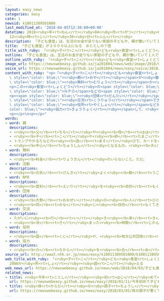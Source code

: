 ```yaml
---
layout: easy_news
categories: easy
cate: 1
newsid: k10011389501000
last_modified_at: '2018-04-05T12:30:00+09:00'
datetime: 2018<ruby>年<rt>ねん</rt></ruby>04<ruby>月<rt>がつ</rt></ruby>05<ruby>日<rt>にち</rt></ruby>
  12<ruby>時<rt>じ</rt></ruby>30<ruby>分<rt>ふん</rt></ruby>
description: 「子ども食堂」は、生活のお金が足りない家庭の子どもや、親が働いていて１人で食事をしなければならない子どもなどに食事を出している所です。
title: 「子ども食堂」が２０００以上になる　おととしの７倍
title_with_ruby: 「<ruby>子<rt>こ</rt></ruby>ども<ruby>食堂<rt>しょくどう</rt></ruby>」が２０００<ruby>以上<rt>いじょう</rt></ruby>になる　おととしの７<ruby>倍<rt>ばい</rt></ruby>
outline: 「子ども食堂」は、生活のお金が足りない家庭の子どもや、親が働いていて１人で食事をしなければならない子どもなどに食事を出している所です。
outline_with_ruby: 「<ruby>子<rt>こ</rt></ruby>ども<ruby>食堂<rt>しょくどう</rt></ruby>」は、<ruby>生活<rt>せいかつ</rt></ruby>のお<ruby>金<rt>かね</rt></ruby>が<ruby>足<rt>た</rt></ruby>りない<ruby>家庭<rt>かてい</rt></ruby>の<ruby>子<rt>こ</rt></ruby>どもや、<ruby>親<rt>おや</rt></ruby>が<ruby>働<rt>はたら</rt></ruby>いていて<ruby>１人<rt>ひとり</rt></ruby>で<ruby>食事<rt>しょくじ</rt></ruby>をしなければならない<ruby>子<rt>こ</rt></ruby>どもなどに<ruby>食事<rt>しょくじ</rt></ruby>を<ruby>出<rt>だ</rt></ruby>している<ruby>所<rt>ところ</rt></ruby>です。
image_url: https://newswebeasy.github.io/ja201804/news/web/image/2018/04/03/K10011389501_1804031733_1804031735_01_03.jpg
voice_url: https://newswebeasy.github.io/ja201804/news/easy/voice/2018/04/05/k10011389501000.mp4
content_with_ruby: "<p>「<ruby>子<rt>こ</rt></ruby>ども<ruby>食堂<rt>しょくどう</rt></ruby>」は、<ruby>生活<rt>せいかつ</rt></ruby>のお<ruby>金<rt>かね</rt></ruby>が<ruby>足<rt>た</rt></ruby>りない<ruby>家庭<rt>かてい</rt></ruby>の<ruby>子<rt>こ</rt></ruby>どもや、<span\
  \ style=\"color: blue;\"><ruby>親<rt>おや</rt></ruby></span>が<ruby>働<rt>はたら</rt></ruby>いていて<ruby>１人<rt>ひとり</rt></ruby>で<ruby>食事<rt>しょくじ</rt></ruby>をしなければならない<ruby>子<rt>こ</rt></ruby>どもなどに<ruby>食事<rt>しょくじ</rt></ruby>を<ruby>出<rt>だ</rt></ruby>している<ruby>所<rt>ところ</rt></ruby>です。<span\
  \ style=\"color: blue;\"><ruby>無料<rt>むりょう</rt></ruby></span>か<ruby>安<rt>やす</rt></ruby>いお<ruby>金<rt>かね</rt></ruby>で<ruby>食<rt>た</rt></ruby>べることができます。</p>\n\
  <p>この<ruby>食堂<rt>しょくどう</rt></ruby>の<span style=\"color: blue;\"><ruby>活動<rt>かつどう</rt></ruby></span>をしている<span\
  \ style=\"color: blue;\">ＮＰＯ</span>などの<span style=\"color: blue;\"><ruby>団体<rt>だんたい</rt></ruby></span>によると、<ruby>子<rt>こ</rt></ruby>ども<ruby>食堂<rt>しょくどう</rt></ruby>は<ruby>今年<rt>ことし</rt></ruby>３<ruby>月<rt>がつ</rt></ruby>に<ruby>日本<rt>にっぽん</rt></ruby>に２２８６ありました。おととしの７<ruby>倍<rt>ばい</rt></ruby>ぐらいに<ruby>増<rt>ふ</rt></ruby>えました。<ruby>最<rt>もっと</rt></ruby>も<ruby>多<rt>おお</rt></ruby>い<ruby>東京都<rt>とうきょうと</rt></ruby>には３３５、<ruby>大阪府<rt>おおさかふ</rt></ruby>には２１９、<ruby>神奈川県<rt>かながわけん</rt></ruby>には１６９ありました。</p>\n\
  <p><span style=\"color: blue;\"><ruby>団体<rt>だんたい</rt></ruby></span>は「<ruby>子<rt>こ</rt></ruby>ども<ruby>食堂<rt>しょくどう</rt></ruby>は<ruby>近<rt>ちか</rt></ruby>くに<ruby>住<rt>す</rt></ruby>んでいる<ruby>人<rt>ひと</rt></ruby>たちが<span\
  \ style=\"color: blue;\"><ruby>交流<rt>こうりゅう</rt></ruby></span>できる<ruby>場所<rt>ばしょ</rt></ruby>にもなっています。<span\
  \ style=\"color: blue;\"><ruby>役所<rt>やくしょ</rt></ruby></span>などがもっと<span style=\"\
  color: blue;\"><ruby>協力<rt>きょうりょく</rt></ruby></span>して、<ruby>多<rt>おお</rt></ruby>くする<ruby>必要<rt>ひつよう</rt></ruby>があります」と<ruby>言<rt>い</rt></ruby>っています。</p>\n\
  <p></p>\n<p></p>"
words:
- word: 親
  descriptions:
  - <ruby><rb>父</rb><rt>ちち</rt></ruby>や<ruby><rb>母</rb><rt>はは</rt></ruby>。<ruby><rb>両親</rb><rt>りょうしん</rt></ruby>。
  - <ruby><rb>子</rb><rt>こ</rt></ruby>や<ruby><rb>卵</rb><rt>たまご</rt></ruby>をうんだもの。
  - トランプやかるたなどの<ruby><rb>遊</rb><rt>あそ</rt></ruby>びで、カードを<ruby><rb>配</rb><rt>くば</rt></ruby>る<ruby><rb>人</rb><rt>ひと</rt></ruby>。
  - <ruby><rb>中心</rb><rt>ちゅうしん</rt></ruby>となるもの。<ruby><rb>大</rb><rt>おお</rt></ruby>きいもの。
- word: 無料
  descriptions:
  - <ruby><rb>料金</rb><rt>りょうきん</rt></ruby>のいらないこと。ただ。
- word: 活動
  descriptions:
  - <ruby><rb>元気</rb><rt>げんき</rt></ruby>よく<ruby><rb>動</rb><rt>うご</rt></ruby>いたり、<ruby><rb>働</rb><rt>はたら</rt></ruby>いたりすること。
- word: NPO
  descriptions:
  - <ruby><rb>営利</rb><rt>えいり</rt></ruby>を<ruby><rb>目的</rb><rt>もくてき</rt></ruby>とせずに<ruby><rb>社会的</rb><rt>しゃかいてき</rt></ruby>な<ruby><rb>活動</rb><rt>かつどう</rt></ruby>を<ruby><rb>行</rb><rt>おこな</rt></ruby>う<ruby><rb>組織</rb><rt>そしき</rt></ruby>。
- word: 団体
  descriptions:
  - <ruby><rb>大勢</rb><rt>おおぜい</rt></ruby>の<ruby><rb>人</rb><rt>ひと</rt></ruby>の<ruby><rb>集</rb><rt>あつ</rt></ruby>まり。
  - <ruby><rb>同</rb><rt>おな</rt></ruby>じ<ruby><rb>目的</rb><rt>もくてき</rt></ruby>を<ruby><rb>持</rb><rt>も</rt></ruby>った<ruby><rb>人々</rb><rt>ひとびと</rt></ruby>の<ruby><rb>集</rb><rt>あつ</rt></ruby>まり。
- word: 交流
  descriptions:
  - たがいに<ruby><rb>行</rb><rt>い</rt></ruby>き<ruby><rb>来</rb><rt>き</rt></ruby>すること。<ruby><rb>交</rb><rt>ま</rt></ruby>じり<ruby><rb>合</rb><rt>あ</rt></ruby>うこと。
  - <ruby><rb>決</rb><rt>き</rt></ruby>まった<ruby><rb>時間</rb><rt>じかん</rt></ruby>ごとに、<ruby><rb>流</rb><rt>なが</rt></ruby>れの<ruby><rb>方向</rb><rt>ほうこう</rt></ruby>が<ruby><rb>逆</rb><rt>ぎゃく</rt></ruby>になる<ruby><rb>電流</rb><rt>でんりゅう</rt></ruby>。
- word: 役所
  descriptions:
  - <ruby><rb>国</rb><rt>くに</rt></ruby>や、<ruby><rb>地方公共団体</rb><rt>ちほうこうきょうだんたい</rt></ruby>の<ruby><rb>仕事</rb><rt>しごと</rt></ruby>をする<ruby><rb>所</rb><rt>ところ</rt></ruby>。<ruby><rb>官庁</rb><rt>かんちょう</rt></ruby>。<ruby><rb>役場</rb><rt>やくば</rt></ruby>。
- word: 協力
  descriptions:
  - <ruby><rb>力</rb><rt>ちから</rt></ruby>を<ruby><rb>合</rb><rt>あ</rt></ruby>わせて、ものごとを<ruby><rb>行</rb><rt>おこな</rt></ruby>うこと。
source_url: http://www3.nhk.or.jp/news/easy/k10011389501000/k10011389501000.html
web_title_with_ruby: 「<ruby>子<rt>こ</rt></ruby>ども<ruby>食堂<rt>しょくどう</rt></ruby>」<ruby>全国<rt>ぜんこく</rt></ruby>で<ruby>急増<rt>きゅうぞう</rt></ruby>
  2000か<ruby>所<rt>しょ</rt></ruby><ruby>超<rt>こ</rt></ruby>える
web_news_url: https://newswebeasy.github.io/news/web/2018/04/03/子ども食堂全国で急増-2000か所超える
related_news:
- title: <ruby>今年<rt>ことし</rt></ruby><ruby>初<rt>はじ</rt></ruby>めて<ruby>子<rt>こ</rt></ruby>どもたちがお<ruby>母<rt>かあ</rt></ruby>さんにお<ruby>茶<rt>ちゃ</rt></ruby>をいれる<ruby>会<rt>かい</rt></ruby>
  url: https://newswebeasy.github.io/news/easy/2018/01/11/今年初めて子どもたちがお母さんにお茶をいれる会
- title: <ruby>体<rt>からだ</rt></ruby>の<ruby>調子<rt>ちょうし</rt></ruby>が<ruby>悪<rt>わる</rt></ruby>くて<ruby>学校<rt>がっこう</rt></ruby>を<ruby>休<rt>やす</rt></ruby>む<ruby>子<rt>こ</rt></ruby>ども「<ruby>体<rt>からだ</rt></ruby>と<ruby>心<rt>こころ</rt></ruby>の<ruby>治療<rt>ちりょう</rt></ruby>が<ruby>大切<rt>たいせつ</rt></ruby>」
  url: https://newswebeasy.github.io/news/easy/2018/03/05/体の調子が悪くて学校を休む子ども体と心の治療が大切
...
```

